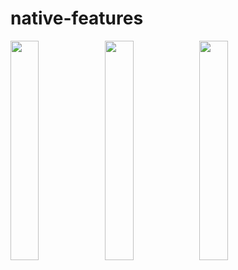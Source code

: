 # native-features
<img src="https://i.imgur.com/cNOZ8DX.png" width=30% height=30%><img src="https://i.imgur.com/IYjQzH8.png" width=30% height=30%><img src="https://i.imgur.com/kmkGQaN.png" width=30% height=30%>
